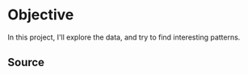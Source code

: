 # Objective

In this project, I'll explore the data, and try to find interesting patterns.

## Source
